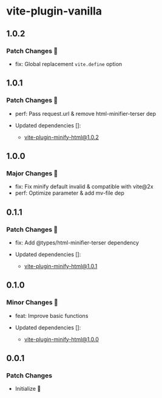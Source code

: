 # vite-plugin-vanilla

## 1.0.2

### Patch Changes 🌟

- fix: Global replacement `vite.define` option

## 1.0.1

### Patch Changes 🌟

- perf: Pass request.url & remove html-minifier-terser dep

- Updated dependencies []:
  - vite-plugin-minify-html@1.0.2

## 1.0.0

### Major Changes 🎉

- fix: Fix minify default invalid & compatible with vite@2x
- perf: Optimize parameter & add mv-file dep

## 0.1.1

### Patch Changes 🌟

- fix: Add @types/html-minifier-terser dependency

- Updated dependencies []:
  - vite-plugin-minify-html@1.0.1

## 0.1.0

### Minor Changes 🚀

- feat: Improve basic functions

- Updated dependencies []:
  - vite-plugin-minify-html@1.0.0

## 0.0.1

### Patch Changes

- Initialize 🎉
